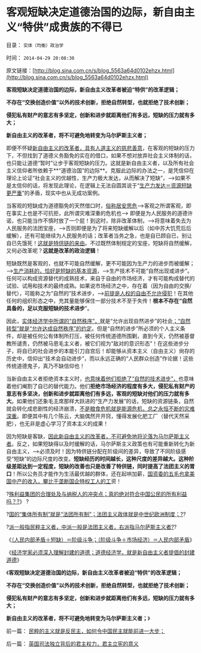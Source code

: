 # 客观短缺决定道德治国的边际，新自由主义“特供”成贵族的不得已

目录： `实体（均衡）政治学` 

时间： `2014-04-29 20:08:30` 

原文链接：[http://blog.sina.com.cn/s/blog_5563a64d0102ehzx.html](http://blog.sina.com.cn/s/blog_5563a64d0102ehzx.html)

**客观短缺决定道德治国的边际，新自由主义改革者被迫“特供”的改革逻辑；**

**不存在“交换创造价值”以外的技术创新，拒绝自然转型，也就拒绝了技术创新；**

**侵犯私有财产的意志有多坚定，创新和进步就距离他们有多远，短缺的压力就有多大；**

**新自由主义的改革者，将不可避免地转变为马尔萨斯主义者；**

即便不怀疑[新自由主义的改革者，具有人道主义的慈悲善意](../../../2014/3/11/托克维尔和《旧制度与大革命》的推崇者，迷茫中的摇摆者.md)，在客观的短缺的压力下，不但找到了道德义务豁免的实在的借口，如果不想对放弃社会主义体制的话，也只能让道德“暂时”让步于客观短缺的压力。这就是新自由主义者，以及所有社会主义信仰者所依赖于**“道德治国”的边际**。克服此边际的办法之一，是凭信仰在理论上论证“社会主义的优越性，生产力极大发达，从而解决了短缺”，——>如果不是太信仰的话，将发现此理论，在逻辑上无法自圆其说于“[生产力发达＝资源短缺更严重](../../../2014/1/1/公有制社会不是对外侵略就是自相残杀.md)”的矛盾，现实中也从无成功案例。

当客观的短缺成为道德豁免的天然借口时，[俗称居安思危](../../../2009/11/28/危机管理有成本边界，不值得“不惜一切代价避免危机”.md)——>客观之所谓客观，即在事实上也是不可抗拒，此所谓灾难深重的危机也——>
即便是为人民服务的道德许诺，也只能当作不慎时放了一个屁！到这时，除非改革体制，——>将意味着失去为人民服务的法团宝座，——>否则即便是为了将来短缺缓解以后（如中苏大饥荒后后缓解），还有可能继续为人民服务的话；改革者当务之急，也是自已顾自已，别让自已先饿死！[这就是特供链的来由](../../../2009/8/6/一些可怜人有其可憎之处.md)。不过既然体制规定的宝座，短缺将自然缓解，又何必改革呢？**这就是改革的政治逻辑**！

短缺既然是客观的，也就不可能自然缓解，更不可能因为生产力的进步而被缓解；——>[生产消耗的，恰好是短缺的基本资源](../../../2013/12/1/“危机管理水平”是更准确的文明标准.md)，——>生产技术不可能“自然出现或进步”。任何可以构成资源替代的成熟技术，来自于自由的市场经济，才有可能构成替代的试验、试用和技术的最终成熟。如果说市场经济之中，存在着（因为自由的交换/替代），可能称之为“自然的”技术进步，——>[前提是人权的自由不允许侵犯](../../../2013/3/9/资本主义的“替代发现”创新机理，社会主义无法具备.md)！在其他任何的组织形态之中，充其量能够保住一部分技术不至于失传！**根本不存在“自然具备的，足以克服短缺的技术进步**”。

因此，[实体经济学中所谓的“自然秩序”，](../../../2013/5/22/自然秩序和“默认归公”的绝对的权力.md)就是“允许出现自然进步”的社会[；“自然转型”就是“允许达成自然秩序”的约定](../../../2013/5/24/自然转型就是自然秩序的“奥林匹克精神”.md)。但是“自然的进步”所必须的个人主义条件，却是被任何公有体制所打压，被任何传统道德所围剿，直到今天，仍然被基督教所谴责，仍然被马恩毛主义者，被它们视为“敌对的意识形态”！在这些进步分子，将自已的社会进步的本能引刀自宫后！却能够从资本主义（自由主义）尙存的历史中，信仰出“技术会自动进步”，而以永远正确的“人民群众创造”作论据！这些传统道德鬼子，真乃不缺信仰也！

当新自由主义者拒绝资本主义时，[也意味着他们拒绝了“自然的技术进步”，](../../../2014/3/29/新自由主义的公知，对古拉格群岛的伟大贡献.md)也意味着他们阉割了自已的替代能力。他们**拒绝市场经济的程度有多大，侵犯私有财产的意志有多坚决，创新和进步就距离他们有多远，客观的短缺对他们的压力就有多大**。如果他们还象毛主席那样大跃进的“生产力发展”的话，短缺的资源链条，自然就会转化成悲剧性的经济崩溃，[不是粮食危机就是能源危机，总之永恒不断的灾难深重](../../../2014/3/29/新自由主义的公知，对古拉格群岛的伟大贡献.md)。即便其中有几个陈云，大脑偶然开开窍，懂得发展化肥工厂（替代天然采肥），也无非是虚心学习了资本主义的成果！

因为短缺是客缺，[因此新自由主义的改革者，不可避免地将沦落为马尔萨斯主义者](../../../2014/4/13/三角演义与传统左右派之间的转化，人权成为金标准.md)。反之，如果短缺得以及时缓解的话，马尔萨斯主义政策也有可能重新转化为新自由主义，——>必须及时！因为特供链分配在阶级间的差异，导致了不同阶级感受“短缺”的边际尺度的改变。**短缺经历的时间越长，这种尺度的差异越大。这种阶级差距达到一定程度，短缺的改善也只是改善了特供链，同时提高了法团主义的胃口**！所以公务员才能作为生活最优越的群体，还在起哄加薪，[国资委的五毛也拿美国中产的收入，攀比于垄断国企特权工人的工](../../../2014/1/20/公务员阶级加薪理由的荒谬，动摇我党的执政合法性.md)资！

?[殊利益集团的合理处及与纳税人的冲突点；真的绝对符合中国公民的所有利益吗？?](../../../2014/3/22/特殊利益集团的合理处及与纳税人的冲突点.md)》
?

?[国的“集体所有制”就是“法团所有制”；法团主义政体就是中世纪欧洲制度；?](../../../2014/3/27/什么是法团和法团主义？农民是法团吗？自治是法团吗？.md)?

?[派一般指民粹主义者，中派一般是法团主义者，右派指马尔萨斯主义者?](../../../2014/4/1/公有制的三角演义“自由人vs民粹vs法团主义”，及权贵.md)?

《[（人民内部矛盾＋短缺）＝阶级斗争；（阶级斗争＋市场经济）＝人民内部矛盾](../../../2014/4/9/阶级斗争和“人民内部矛盾”互相转化的经济条件.md)》

《[经济学家必须深入理解封建的道德；道德经济学，就是新自由主义者提倡的封建道德](../../../2014/4/19/经济学家必须深入理解封建的道德.md)》

《**客观短缺决定道德治国的边际，新自由主义改革者被迫“特供”的改革逻辑；**

**不存在“交换创造价值”以外的技术创新，拒绝自然转型，也就拒绝了技术创新；**

**侵犯私有财产的意志有多坚定，创新和进步就距离他们有多远，短缺的压力就有多大；**

**新自由主义的改革者，将不可避免地转变为马尔萨斯主义者；**》

前一篇： [民粹的主义就是反民主，如何令中国民主就能前进一大步；](../../../2014/5/7/民粹的主义就是反民主，如何令中国民主就能前进一大步；.md)

后一篇： [英国司法独立背后的君主权力，君主立宪的意义](../../../2014/4/25/英国司法独立背后的君主权力，君主立宪的意义.md)

